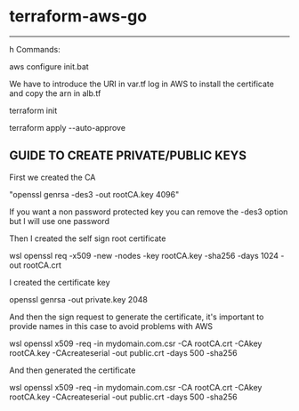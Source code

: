 # terraform-aws-go

---
h
Commands:

aws configure
init.bat

We have to introduce the URI in var.tf
log in AWS to install the certificate and copy the arn in alb.tf

terraform init

terraform apply --auto-approve


GUIDE TO CREATE PRIVATE/PUBLIC KEYS
----

First we created the CA

"openssl genrsa -des3 -out rootCA.key 4096"

If you want a non password protected key you can remove the -des3 option but I will use one password

Then I created the self sign root certificate

wsl openssl req -x509 -new -nodes -key rootCA.key -sha256 -days 1024 -out rootCA.crt

I created the certificate key

openssl genrsa -out private.key 2048

And then the sign request to generate the certificate, it's important to provide names in this case to avoid problems with AWS

wsl openssl x509 -req -in mydomain.com.csr -CA rootCA.crt -CAkey rootCA.key -CAcreateserial -out public.crt -days 500 -sha256

And then generated the certificate

wsl openssl x509 -req -in mydomain.com.csr -CA rootCA.crt -CAkey rootCA.key -CAcreateserial -out public.crt -days 500 -sha256
